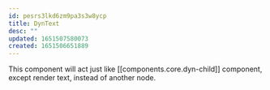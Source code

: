 ```yaml
---
id: pesrs3lkd6zm9pa3s3w8ycp
title: DynText
desc: ""
updated: 1651507580073
created: 1651506651889
---
```


This component will act just like [[components.core.dyn-child]] component, except render
text, instead of another node.
